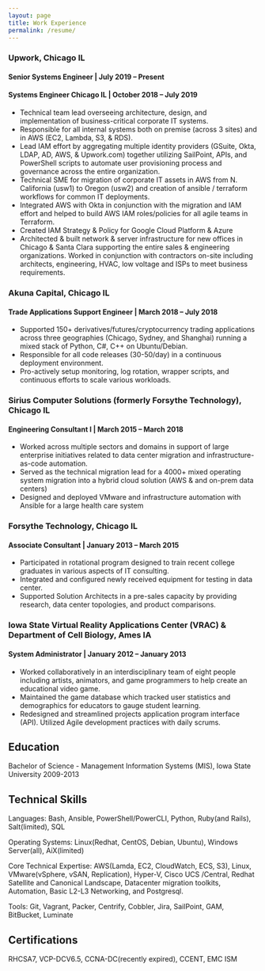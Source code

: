 ```yaml
---
layout: page
title: Work Experience 
permalink: /resume/
---
```


### Upwork, Chicago IL 
#### Senior Systems Engineer | July 2019 – Present
#### Systems Engineer Chicago IL | October 2018 – July 2019
- Technical team lead overseeing architecture, design, and implementation of business-critical corporate IT systems.
- Responsible for all internal systems both on premise (across 3 sites) and in AWS (EC2, Lambda, S3, & RDS). 
- Lead IAM effort by aggregating multiple identity providers (GSuite, Okta, LDAP, AD, AWS, & Upwork.com) together utilizing SailPoint, APIs, and PowerShell scripts to automate user provisioning process and governance across the entire organization.
- Technical SME for migration of corporate IT assets in AWS from N. California (usw1) to Oregon (usw2) and creation of ansible / terraform workflows for common IT deployments.
- Integrated AWS with Okta in conjunction with the migration and IAM effort and helped to build AWS IAM roles/policies for all agile teams in Terraform.
- Created IAM Strategy & Policy for Google Cloud Platform & Azure
- Architected & built network & server infrastructure for new offices in Chicago & Santa Clara supporting the entire sales & engineering organizations. Worked in conjunction with contractors on-site including architects, engineering, HVAC, low voltage and ISPs to meet business requirements.

### Akuna Capital, Chicago IL                              
#### Trade Applications Support Engineer | March 2018 – July 2018                                                  
- Supported 150+ derivatives/futures/cryptocurrency trading applications across three geographies (Chicago, Sydney, and Shanghai) running a mixed stack of Python, C#, C++ on Ubuntu/Debian.
- Responsible for all code releases (30-50/day) in a continuous deployment environment.
- Pro-actively setup monitoring, log rotation, wrapper scripts, and continuous efforts to scale various workloads.

### Sirius Computer Solutions (formerly Forsythe Technology), Chicago IL                      
#### Engineering Consultant I | March 2015 – March 2018
- Worked across multiple sectors and domains in support of large enterprise initiatives related to data center migration and infrastructure-as-code automation.
- Served as the technical migration lead for a 4000+ mixed operating system migration into a hybrid cloud solution (AWS & and on-prem data centers)
- Designed and deployed VMware and infrastructure automation with Ansible for a large health care system

### Forsythe Technology, Chicago IL                                                        
#### Associate Consultant | January 2013 – March 2015
- Participated in rotational program designed to train recent college graduates in various aspects of IT consulting.
- Integrated and configured newly received equipment for testing in data center.
- Supported Solution Architects in a pre-sales capacity by providing research, data center topologies, and product comparisons.

###  Iowa State Virtual Reality Applications Center (VRAC) & Department of Cell Biology, Ames IA                             
#### System Administrator | January 2012 – January 2013
- Worked collaboratively in an interdisciplinary team of eight people including artists, animators, and game programmers to help create an educational video game.
- Maintained the game database which tracked user statistics and demographics for educators to gauge student learning.
- Redesigned and streamlined projects application program interface (API). Utilized Agile development practices with daily scrums.

## Education
Bachelor of Science - Management Information Systems (MIS), Iowa State University                                              2009-2013                                                                                    

## Technical Skills
<p>Languages: Bash, Ansible, PowerShell/PowerCLI, Python, Ruby(and Rails), Salt(limited), SQL</p>
<p>Operating Systems: Linux(Redhat, CentOS, Debian, Ubuntu), Windows Server(all), AiX(limited)</p>
<p>Core Technical Expertise: AWS(Lamda, EC2, CloudWatch, ECS, S3), Linux, VMware(vSphere, vSAN, Replication), Hyper-V, Cisco UCS /Central, Redhat Satellite and Canonical Landscape, Datacenter migration toolkits, Automation, Basic L2-L3 Networking, and Postgresql.</p>
<p>Tools: Git, Vagrant, Packer, Centrify, Cobbler, Jira, SailPoint, GAM, BitBucket, Luminate</p>

## Certifications
RHCSA7, VCP-DCV6.5, CCNA-DC(recently expired), CCENT, EMC ISM 
								                


